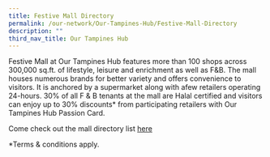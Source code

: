 ```yaml
---
title: Festive Mall Directory
permalink: /our-network/Our-Tampines-Hub/Festive-Mall-Directory
description: ""
third_nav_title: Our Tampines Hub
---
```

Festive Mall at Our Tampines Hub features more than 100 shops across 300,000 sq.ft. of lifestyle, leisure and enrichment as well as F&B. The mall houses numerous brands for better variety and offers convenience to visitors. It is anchored by a supermarket along with afew retailers operating 24-hours. 30% of all F & B tenants at the mall are Halal certified and visitors can enjoy up to 30% discounts* from participating retailers with Our Tampines Hub Passion Card.

Come check out the mall directory list [here](/files/Our%20Network/Our%20Tampinies%20Hub/OTH%20Tenants%20Directory%20List.pdf)

*Terms & conditions apply.